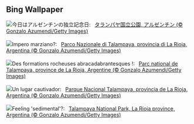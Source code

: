 ## Bing Wallpaper
![](https://www.bing.com/th?id=OHR.TalampayaNP_JA-JP2093558410_UHD.jpg&w=1000)今日はアルゼンチンの独立記念日:&nbsp;&ensp;[タランパヤ国立公園, アルゼンチン (© Gonzalo Azumendi/Getty Images)](https://www.bing.com/th?id=OHR.TalampayaNP_JA-JP2093558410_UHD.jpg)
<br><br/>
![](https://www.bing.com/th?id=OHR.TalampayaNP_IT-IT6470526392_UHD.jpg&w=1000)Impero marziano?:&nbsp;&ensp;[Parco Nazionale di Talampaya, provincia di La Rioja, Argentina (© Gonzalo Azumendi/Getty Images)](https://www.bing.com/th?id=OHR.TalampayaNP_IT-IT6470526392_UHD.jpg)
<br><br/>
![](https://www.bing.com/th?id=OHR.TalampayaNP_FR-FR0885621562_UHD.jpg&w=1000)Des formations rocheuses abracadabrantesques !:&nbsp;&ensp;[Parc national de Talampaya, province de La Rioja, Argentine (© Gonzalo Azumendi/Getty Images)](https://www.bing.com/th?id=OHR.TalampayaNP_FR-FR0885621562_UHD.jpg)
<br><br/>
![](https://www.bing.com/th?id=OHR.TalampayaNP_ES-ES2038373529_UHD.jpg&w=1000)Un lugar cautivador:&nbsp;&ensp;[Parque Nacional Talampaya, provincia de La Rioja, Argentina (© Gonzalo Azumendi/Getty Images)](https://www.bing.com/th?id=OHR.TalampayaNP_ES-ES2038373529_UHD.jpg)
<br><br/>
![](https://www.bing.com/th?id=OHR.TalampayaNP_EN-GB7448714861_UHD.jpg&w=1000)Feeling 'sedimental'?:&nbsp;&ensp;[Talampaya National Park, La Rioja province, Argentina (© Gonzalo Azumendi/Getty Images)](https://www.bing.com/th?id=OHR.TalampayaNP_EN-GB7448714861_UHD.jpg)
<br><br/>
